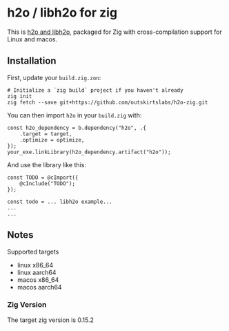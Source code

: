 # h2o / libh2o for zig

This is [h2o and libh2o][h2o], packaged for Zig with cross-compilation support for Linux and macos.

[h2o]: https://h2o.examp1e.net/

## Installation

First, update your `build.zig.zon`:

```
# Initialize a `zig build` project if you haven't already
zig init
zig fetch --save git+https://github.com/outskirtslabs/h2o-zig.git
```

You can then import `h2o` in your `build.zig` with:

```zig
const h2o_dependency = b.dependency("h2o", .{
    .target = target,
    .optimize = optimize,
});
your_exe.linkLibrary(h2o_dependency.artifact("h2o"));
```

And use the library like this:
```zig
const TODO = @cImport({
    @cInclude("TODO");
});

const todo = ... libh2o example...
...
...
```

## Notes

Supported targets

- linux x86_64
- linux aarch64
- macos x86_64
- macos aarch64

### Zig Version

The target zig version is 0.15.2

